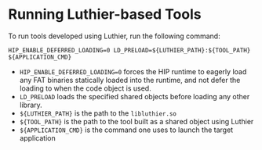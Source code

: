 # Running Luthier-based Tools
To run tools developed using Luthier, run the following command:
```shell
HIP_ENABLE_DEFERRED_LOADING=0 LD_PRELOAD=${LUTHIER_PATH}:${TOOL_PATH} ${APPLICATION_CMD}
```
- ```HIP_ENABLE_DEFERRED_LOADING=0``` forces the HIP runtime to eagerly load any FAT binaries statically loaded into
the runtime, and not defer the loading to when the code object is used.
- ```LD_PRELOAD``` loads the specified shared objects before loading any other library.
- ```${LUTHIER_PATH}``` is the path to the ```libluthier.so```
- ```${TOOL_PATH}``` is the path to the tool built as a shared object using Luthier
- ```${APPLICATION_CMD}``` is the command one uses to launch the target application